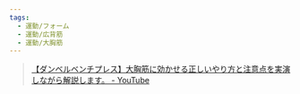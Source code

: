 ```yaml
---
tags:
  - 運動/フォーム
  - 運動/広背筋
  - 運動/大胸筋
---
```

>[【ダンベルベンチプレス】大胸筋に効かせる正しいやり方と注意点を実演しながら解説します。 - YouTube](https://www.youtube.com/watch?v=9FBBdwawCRI)

